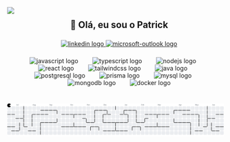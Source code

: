 <img align="left" height="200" src="https://media.giphy.com/media/OLPQ6z2hlHmwFc4Hso/giphy.gif?cid=ecf05e47maj5k7ojr1qlz87wbg8klcaaw7a8f3mglta2ybfw&ep=v1_gifs_search&rid=giphy.gif&ct=g"  />

###

<h2 align="center">👋 Olá, eu sou o Patrick</h2>

###

<div align="center">
  <a href="https://www.linkedin.com/in/patrickoliveira02/" target="_blank">
    <img src="https://img.shields.io/static/v1?message=LinkedIn&logo=linkedin&label=&color=0077B5&logoColor=white&labelColor=&style=for-the-badge" height="25" alt="linkedin logo"  />
  </a>
  <a href="https://outlook.live.com/owa/?path=/mail/action/compose&to=patrick.oliveira8@outlook.com" target="_blank">
    <img src="https://img.shields.io/static/v1?message=Outlook&logo=microsoft-outlook&label=&color=0078D4&logoColor=white&labelColor=&style=for-the-badge" height="25" alt="microsoft-outlook logo"  />
  </a>
</div>

###

<div align="center">
  <img src="https://skillicons.dev/icons?i=js" height="30" alt="javascript logo"  />
  <img width="25" />
  <img src="https://skillicons.dev/icons?i=ts" height="30" alt="typescript logo"  />
  <img width="25" />
  <img src="https://skillicons.dev/icons?i=nodejs" height="30" alt="nodejs logo"  />
  <img width="25" />
  <img src="https://skillicons.dev/icons?i=react" height="30" alt="react logo"  />
  <img width="25" />
  <img src="https://skillicons.dev/icons?i=tailwind" height="30" alt="tailwindcss logo"  />
  <img width="25" />
  <img src="https://skillicons.dev/icons?i=java" height="30" alt="java logo"  />
  <img width="25" />
  <img src="https://skillicons.dev/icons?i=postgres" height="30" alt="postgresql logo"  />
  <img width="25" />
  <img src="https://skillicons.dev/icons?i=prisma" height="30" alt="prisma logo"  />
  <img width="25" />
  <img src="https://skillicons.dev/icons?i=mysql" height="30" alt="mysql logo"  />
  <img width="25" />
  <img src="https://skillicons.dev/icons?i=mongodb" height="30" alt="mongodb logo"  />
  <img width="25" />
  <img src="https://skillicons.dev/icons?i=docker" height="30" alt="docker logo"  />
</div>

###

<br clear="both">

<picture>
  <source media="(prefers-color-scheme: dark)" srcset="https://raw.githubusercontent.com/ptkrnnan/ptkrnnan/output/pacman-contribution-graph-dark.svg">
  <source media="(prefers-color-scheme: light)" srcset="https://raw.githubusercontent.com/ptkrnnan/ptkrnnan/output/pacman-contribution-graph.svg">
  <img alt="pacman contribution graph" src="https://raw.githubusercontent.com/ptkrnnan/ptkrnnan/output/pacman-contribution-graph.svg">
</picture>

###
